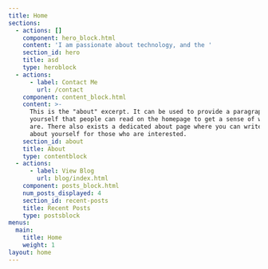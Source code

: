 ```yaml
---
title: Home
sections:
  - actions: []
    component: hero_block.html
    content: 'I am passionate about technology, and the '
    section_id: hero
    title: asd
    type: heroblock
  - actions:
      - label: Contact Me
        url: /contact
    component: content_block.html
    content: >-
      This is the "about" excerpt. It can be used to provide a paragraph about
      yourself that people can read on the homepage to get a sense of who you
      are. There also exists a dedicated about page where you can write more
      about yourself for those who are interested.
    section_id: about
    title: About
    type: contentblock
  - actions:
      - label: View Blog
        url: blog/index.html
    component: posts_block.html
    num_posts_displayed: 4
    section_id: recent-posts
    title: Recent Posts
    type: postsblock
menus:
  main:
    title: Home
    weight: 1
layout: home
---
```


